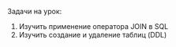 Задачи на урок:
1. Изучить применение оператора JOIN в SQL
2. Изучить создание и удаление таблиц (DDL)